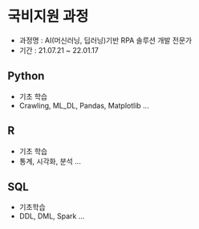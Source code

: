 # 국비지원 과정
* 과정명 : AI(머신러닝, 딥러닝)기반 RPA 솔루션 개발 전문가 
* 기간 : 21.07.21 ~ 22.01.17 

## Python
* 기초 학습
* Crawling, ML_DL, Pandas, Matplotlib ...

## R
* 기초 학습
* 통계, 시각화, 분석 ...

## SQL
* 기초학습
* DDL, DML, Spark ...
